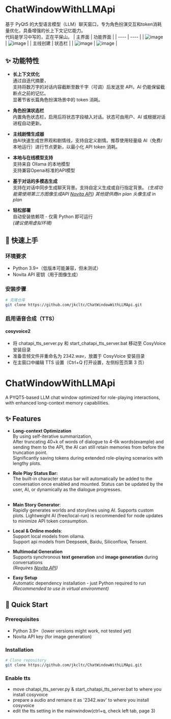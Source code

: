 # ChatWindowWithLLMApi
 
基于 PyQt5 的大型语言模型（LLM）聊天窗口，专为角色扮演交互和token消耗量优化，具备增强的长上下文记忆能力。  
代码是学习中写的，正在平屎山。
| 主界面 | 功能界面 |
| ---- | ---- |
| ![image](https://github.com/user-attachments/assets/12cbf534-134a-4f29-9062-cce77bd48d71) | ![image](https://github.com/user-attachments/assets/ae804710-bb81-4c3c-991e-ece9861da15e) |
| 主线创建 | 状态栏 |
| ![image](https://github.com/user-attachments/assets/8929c332-75f1-4f87-92ec-dcccfa347baf) | ![image](https://github.com/user-attachments/assets/1ed9c2d8-0eb3-4ef4-a130-9747c159b66f) |


## ✨ 功能特性
 
- **长上下文优化**  
  通过自迭代摘要，  
  支持将数万字的对话内容截断至数千字（可调）后发送至 API，AI 仍能保留截断点之前的记忆。  
  显著节省长篇角色扮演场景中的 token 消耗。  
 
- **角色扮演状态栏**  
  内置角色状态栏，启用后将状态字段植入对话。状态可由用户、AI 或根据对话进程自动更新。  
 
- **主线剧情生成器**  
  由AI快速生成世界观和剧情线，支持自定义剧情。推荐使用轻量级 AI（免费/本地运行）进行节点更新，以最小化 API token 消耗。  
 
- **本地与在线模型支持**  
  支持来自 Ollama 的本地模型  
  支持兼容Openai标准的API模型
 
- **基于对话的多模态生成**  
  支持在对话中同步生成聊天背景。支持自定义生成或自行指定背景。
  *(生成功能需使用第三方图像生成API [Novita API](https://www.novita.ai/))*
  *其他提供商in plan*
  *头像生成 in plan*
 
- **轻松部署**  
  自动安装依赖项 - 仅需 Python 即可运行  
  *(建议使用虚拟环境)*
 
## 🚀 快速上手
 
### 环境要求
- Python 3.9+（低版本可能兼容，但未测试）
- Novita API 密钥（用于图像生成）
 
### 安装步骤
```bash
# 克隆仓库
git clone https://github.com/jkcltc/ChatWindowWithLLMApi.git
``` 

### 启用语音合成（TTS）
#### cosyvoice2
- 将 chatapi_tts_server.py 和 start_chatapi_tts_server.bat 移动至 CosyVoice 安装目录
- 准备音频文件并重命名为 2342.wav，放置于 CosyVoice 安装目录
- 在主窗口中编辑 TTS 设置（Ctrl+Q 打开设置，左侧标签页第 3 页）

# ChatWindowWithLLMApi

A PYQT5-based LLM chat window optimized for role-playing interactions, with enhanced long-context memory capabilities.

## ✨ Features

- **Long-context Optimization**  
  By using self-iterative summarization,  
  After truncating 40+k of words of dialogue to 4-6k words(example) and sending them to the API, the AI can still retain memories from before the truncation point.  
  Significantly saving tokens during extended role-playing scenarios with lengthy plots.  

- **Role Play Status Bar:**  
  The built-in character status bar will automatically be added to the conversation once enabled and mounted. Status can be updated by the user, AI, or dynamically as the dialogue progresses.  
﻿
- **Main Story Generator**:  
  Rapidly generates worlds and storylines using AI. Supports custom plots. Lightweight AI (free/local-run) is recommended for node updates to minimize API token consumption.  

- **Local & Online models**:  
  Support local models from ollama.  
  Support api models from Deepseek, Baidu, Siliconflow, Tensent.  

- **Multimodal Generation**  
  Supports synchronous **text generation** and **image generation** during conversations  
  *(Requires [Novita API](https://www.novita.ai/))* 

- **Easy Setup**  
  Automatic dependency installation - just Python required to run  
  *(Recommended to use in virtual environment)*

## 🚀 Quick Start

### Prerequisites
- Python 3.9+（lower versions might work, not tested yet)
- Novita API key (for image generation)

### Installation
```bash
# Clone repository
git clone https://github.com/jkcltc/ChatWindowWithLLMApi.git
```

### Enable tts
-  move chatapi_tts_server.py & start_chatapi_tts_server.bat to where you install cosyvoice
-  prepare a audio and remane it as '2342.wav' to where you install cosyvoice
-  edit the tts setting in the mainwindow(ctrl+q, check left tab, page 3)

